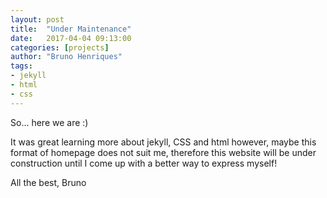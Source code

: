 ```yaml
---
layout: post
title:  "Under Maintenance"
date:   2017-04-04 09:13:00
categories: [projects]
author: "Bruno Henriques"
tags:
- jekyll
- html
- css
---
```


So... here we are :)

It was great learning more about jekyll, CSS and html however, maybe this format of homepage does not suit me, therefore this website will be under construction until I come up with a better way to express myself!

All the best,
Bruno
